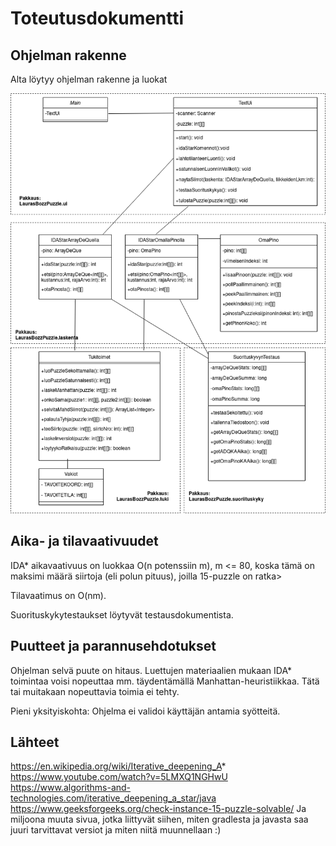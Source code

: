 # Toteutusdokumentti

## Ohjelman rakenne

Alta löytyy ohjelman rakenne ja luokat

![Rakenne](https://github.com/LauraACodes/LaurasBossPuzzle/blob/main/Dokumentaatio/rakenne.png)

## Aika- ja tilavaativuudet
IDA* aikavaativuus on luokkaa O(n potenssiin m), m <= 80, koska tämä on maksimi määrä siirtoja (eli polun pituus), joilla 15-puzzle on ratka>

Tilavaatimus on O(nm).

Suorituskykytestaukset löytyvät testausdokumentista. 

## Puutteet ja parannusehdotukset

Ohjelman selvä puute on hitaus. Luettujen materiaalien mukaan IDA* toimintaa voisi nopeuttaa mm. täydentämällä Manhattan-heuristiikkaa. Tätä tai muitakaan nopeuttavia toimia ei tehty.

Pieni yksityiskohta: Ohjelma ei validoi käyttäjän antamia syötteitä.

## Lähteet

https://en.wikipedia.org/wiki/Iterative_deepening_A*
https://www.youtube.com/watch?v=5LMXQ1NGHwU
https://www.algorithms-and-technologies.com/iterative_deepening_a_star/java
https://www.geeksforgeeks.org/check-instance-15-puzzle-solvable/
Ja miljoona muuta sivua, jotka liittyvät siihen, miten gradlesta ja javasta saa juuri tarvittavat versiot ja miten niitä muunnellaan :)

